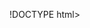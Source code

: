 !DOCTYPE html>
<html lang="pt-br"> 
    <head>
       <meta charset="UTF-8">
       <title>  CONFEITARIA </title>
       <link rel="stylesheet" href="style.css">
       <style >
           
       </style>
       </head>

              <body>
              <h1> <h1 style="text-align: center">''CONFEITARIA LA TRIPLE T''</H1>

        <p> Localizada no coração da cidade de curitiba <strong> CONFEITARIA LA TRIPLE T. </strong> Não é só farinha e açucar. E amor confeitado!! 
   Foi fundada em 2022, a CONFEITARIA LA TRIPLE T já é destaque na cidade e conquista novos novos lugares a cada dia.</p>

   <p style="font-size: 20px"><em>Nossa missão é: <strong><font color="blue"> Proporcionar auto-estima e qualidade de vida aos clientes"</font></strong>.</em></p> 

    <p>oferecemos profissionais e produtos de qualidade para trazer o melhor para os clientes, atendimento agil e rapido feito na hora</p>
    </body>
    </html>
    

